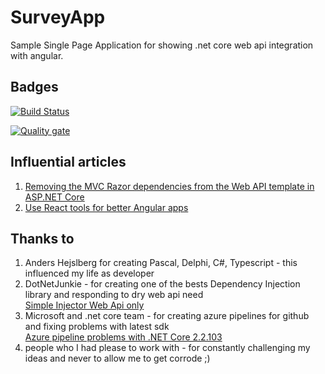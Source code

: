 # SurveyApp

Sample Single Page Application for showing .net core web api integration with angular.


## Badges

[![Build Status](https://adaskothebeast.visualstudio.com/SurveyApp/_apis/build/status/AdaskoTheBeAsT.SurveyApp?branchName=master)](https://adaskothebeast.visualstudio.com/SurveyApp/_build/latest?definitionId=1?branchName=master)

[![Quality gate](https://sonarcloud.io/api/project_badges/quality_gate?project=AdaskoTheBeAsT_SurveyApp)](https://sonarcloud.io/dashboard?id=AdaskoTheBeAsT_SurveyApp)

## Influential articles

1. [Removing the MVC Razor dependencies from the Web API template in ASP.NET Core](https://andrewlock.net/removing-the-mvc-razor-dependencies-from-the-web-api-template-in-asp-net-core/)
1. [Use React tools for better Angular apps](https://medium.com/@martin_hotell/use-react-tools-for-better-angular-apps-b0f14f3f8114)


## Thanks to 
1. Anders Hejslberg for creating Pascal, Delphi, C#, Typescript - this influenced my life as developer
1. DotNetJunkie - for creating one of the bests Dependency Injection library and responding to dry web api need  
   [Simple Injector Web Api only](https://github.com/simpleinjector/SimpleInjector/issues/413)
1. Microsoft and .net core team - for creating azure pipelines for github and fixing problems with latest sdk  
  [Azure pipeline problems with .NET Core 2.2.103](https://developercommunity.visualstudio.com/content/problem/431643/net-core-sdk-22103-do-not-install.html)
1. people who I had please to work with - for constantly challenging my ideas and never to allow me to get corrode ;)
